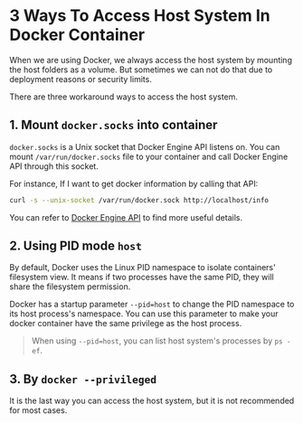 # 3 Ways To Access Host System In Docker Container


When we are using Docker, we always access the host system by mounting the host folders as a volume. But sometimes we can not do that due to deployment reasons or security limits.

There are three workaround ways to access the host system.

## 1. Mount `docker.socks` into container

`docker.socks` is a Unix socket that Docker Engine API listens on. You can mount `/var/run/docker.socks` file to your container and call Docker Engine API through this socket.

For instance, If I want to get docker information by calling that API:

```bash
curl -s --unix-socket /var/run/docker.sock http://localhost/info
```

You can refer to [Docker Engine API](https://docs.docker.com/engine/api/v1.41/) to find more useful details.

## 2. Using PID mode `host`

By default, Docker uses the Linux PID namespace to isolate containers' filesystem view. It means if two processes have the same PID, they will share the filesystem permission.

Docker has a startup parameter `--pid=host` to change the PID namespace to its host process's namespace. You can use this parameter to make your docker container have the same privilege as the host process.

> When using `--pid=host`, you can list host system's processes by `ps -ef`.

## 3. By `docker --privileged`

It is the last way you can access the host system, but it is not recommended for most cases.

